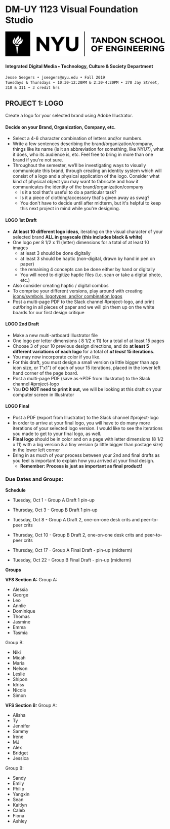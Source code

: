 # DM-UY 1123 Visual Foundation Studio

![NYU](nyu_soe_logo.png)

#### Integrated Digital Media • Technology, Culture & Society Department 

```
Jesse Seegers • jseegers@nyu.edu • Fall 2019 
Tuesdays & Thursdays • 10:30-12:20PM & 2:30-4:20PM • 370 Jay Street, 310 & 311 • 3 credit hrs
```


## PROJECT 1: LOGO
Create a logo for your selected brand using Adobe Illustrator.

#### Decide on your Brand, Organization, Company, etc.
* Select a 4-6 character combination of letters and/or numbers.
* Write a few sentences describing the brand/organization/company, things like its name (is it an abbreviation for something, like NYU?), what it does, who its audience is, etc. Feel free to bring in more than one brand if you're not sure.
* Throughout the semester, we’ll be investigating ways to visually communicate this brand, through creating an identity system which will consist of a logo and a physical application of the logo. Consider what kind of physical object you may want to fabricate and how it communicates the identity of the brand/organization/company
  * Is it a tool that's useful to do a particular task?
  * Is it a piece of clothing/accessory that's given away as swag?
  * You don't have to decide until after midterm, but it's helpful to keep this next project in mind while you're designing.

#### LOGO 1st Draft  
* **At least 10 different logo ideas**, iterating on the visual character of your selected brand **ALL in grayscale (this includes black & white)**
* One logo per 8 1/2 x 11 (letter) dimensions for a total of at least 10 images
  * at least 3 should be done digitally
  * at least 3 should be haptic (non-digital, drawn by hand in pen on paper) 
  * the remaining 4 concepts can be done either by hand or digitally
  * You will need to digitize haptic files (i.e. scan or take a digital photo, etc.)
* Also consider creating haptic / digital combos
* To comprise your different versions, play around with creating [icons/symbols, logotypes, and/or combination logos](http://www.logodesignsource.com/types.html)
* Post a multi-page PDF to the Slack channel #project-logo, and print out/bring in all pieces of paper and we will pin them up on the white boards for our first design critique


#### LOGO 2nd Draft  
* Make a new multi-artboard Illustrator file
* One logo per letter dimensions ( 8 1/2 x 11) for a total of at least 15 pages
* Choose 3 of your 10 previous design directions, and do **at least 5 different variations of each logo** for a total of ***at least* 15 iterations**.
* You may now incorporate color if you like.
* For this draft, you must design a small version (a little bigger than app icon size, or 1"x1") of each of your 15 iterations, placed in the lower left hand corner of the page board.
* Post a multi-page PDF (save as->PDF from Illustrator) to the Slack channel #project-logo
* You **DO NOT need to print it out,** we will be looking at this draft on your computer screen in Illustrator

#### LOGO Final  
* Post a PDF (export from Illustrator) to the Slack channel #project-logo
* In order to arrive at your final logo, you will have to do many more iterations of your selected logo version. I would like to see the iterations you made to get to your final logo, as well.
* **Final logo** should be in color and on a page with letter dimensions (8 1/2 x 11) with a big version & a tiny version (a little bigger than postage size) in the lower left corner
* Bring in as much of your process between your 2nd and final drafts as you feel is important to explain how you arrived at your final design.
  * **Remember: Process is just as important as final product!**

### Due Dates and Groups:

**Schedule**

- Tuesday, Oct 1 - Group A Draft 1 pin-up
- Thursday, Oct 3 - Group B Draft 1 pin-up

- Tuesday, Oct 8 - Group A Draft 2, one-on-one desk crits and peer-to-peer crits
- Thursday, Oct 10 - Group B Draft 2, one-on-one desk crits and peer-to-peer crits

- Thursday, Oct 17 - Group A Final Draft - pin-up (midterm)
- Tuesday, Oct 22 - Group B Final Draft - pin-up (midterm)

**Groups**

**VFS Section A:**
Group A:
- Alessia
- George
- Leo
- Annlie
- Dominique
- Thomas
- Jasmine
- Emma
- Tasmia

Group B:
- Niki
- Micah
- Maria
- Nelson
- Leslie
- Shipon
- Idriss
- Nicole
- Simon


**VFS Section B:**
Group A:
- Alisha
- Ty
- Jennifer
- Sammy
- Irene
- MJ
- Alex
- Bridget
- Jessica

Group B:
- Sandy
- Emily
- Philip
- Yangxin
- Sean
- Kaitlyn
- Caleb
- Fiona
- Ashley

